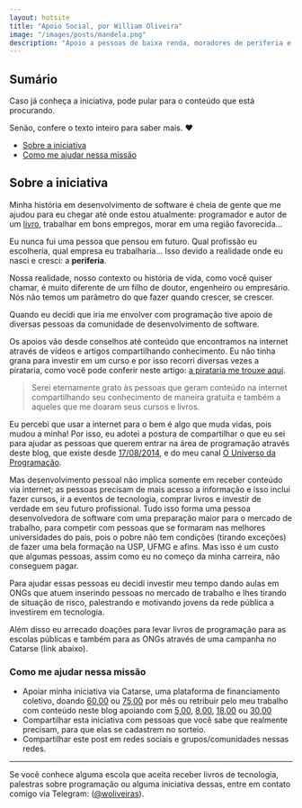 ```yaml
---
layout: hotsite
title: "Apoio Social, por William Oliveira"
image: "/images/posts/mandela.png"
description: "Apoio a pessoas de baixa renda, moradores de periferia e jovens em situação de risco que desejam entrar na área de programação"
---
```


## Sumário

Caso já conheça a iniciativa, pode pular para o conteúdo que está procurando.

Senão, confere o texto inteiro para saber mais. :heart:

- [Sobre a iniciativa](#sobre-a-iniciativa)
- [Como me ajudar nessa missão](#como-me-ajudar-nessa-missão)

## Sobre a iniciativa
    
Minha história em desenvolvimento de software é cheia de gente que me ajudou para eu chegar até onde estou atualmente: programador e autor de um [livro](https://www.casadocodigo.com.br/products/livro-universo-programacao), trabalhar em bons empregos, morar em uma região favorecida...

Eu nunca fui uma pessoa que pensou em futuro. Qual profissão eu escolheria, qual empresa eu trabalharia... Isso devido a realidade onde eu nasci e cresci: a **periferia**.

Nossa realidade, nosso contexto ou história de vida, como você quiser chamar, é muito diferente de um filho de doutor, engenheiro ou empresário. Nós não temos um parâmetro do que fazer quando crescer, se crescer.

Quando eu decidi que iria me envolver com programação tive apoio de diversas pessoas da comunidade de desenvolvimento de software.

Os apoios vão desde conselhos até conteúdo que encontramos na internet através de vídeos e artigos compartilhando conhecimento. Eu não tinha grana para investir em um curso e por isso recorri diversas vezes a pirataria, como você pode conferir neste artigo: [a pirataria me trouxe aqui](/posts/A-pirataria-me-trouxe-ate-aqui/).

> Serei eternamente grato às pessoas que geram conteúdo na internet compartilhando seu conhecimento de maneira gratuita e também a aqueles que me doaram seus cursos e livros.

Eu percebi que usar a internet para o bem é algo que muda vidas, pois mudou a minha! Por isso, eu adotei a postura de compartilhar o que eu sei para ajudar as pessoas que querem entrar na área de programação através deste blog, que existe desde [17/08/2014](/posts/vagrant-introducao-instalacao/), e do meu canal [O Universo da Programação](https://www.youtube.com/channel/UCWrqsnPLl6aRX0ECUmPaZEw).

Mas desenvolvimento pessoal não implica somente em receber conteúdo via internet; as pessoas precisam de mais acesso a informação e isso inclui fazer cursos, ir a eventos de tecnologia, comprar livros e investir de verdade em seu futuro profissional. Tudo isso forma uma pessoa desenvolvedora de software com uma preparação maior para o mercado de trabalho, para competir com pessoas que se formaram nas melhores universidades do país, pois o pobre não tem condições (tirando exceções) de fazer uma bela formação na USP, UFMG e afins. Mas isso é um custo que algumas pessoas, assim como eu no começo da minha carreira, não conseguem pagar.

Para ajudar essas pessoas eu decidi investir meu tempo dando aulas em ONGs que atuem inserindo pessoas no mercado de trabalho e lhes tirando de situação de risco, palestrando e motivando jovens da rede pública a investirem em tecnologia.

Além disso eu arrecado doações para levar livros de programação para as escolas públicas e também para as ONGs através de uma campanha no Catarse (link abaixo).

### Como me ajudar nessa missão

- Apoiar minha iniciativa via Catarse, uma plataforma de financiamento coletivo, doando [60,00](https://www.catarse.me/pt/projects/88856/subscriptions/start?reward_id=167628) ou [75,00](https://www.catarse.me/pt/projects/88856/subscriptions/start?reward_id=167629) por mês ou retribuir pelo meu trabalho com conteúdo neste blog apoiando com [5,00](https://www.catarse.me/pt/projects/88856/subscriptions/start?reward_id=164989), [8,00](https://www.catarse.me/pt/projects/88856/subscriptions/start?reward_id=164986), [18,00](https://www.catarse.me/pt/projects/88856/subscriptions/start?reward_id=164991) ou [30,00](https://www.catarse.me/pt/projects/88856/subscriptions/start?reward_id=164988)
- Compartilhar esta iniciativa com pessoas que você sabe que realmente precisam, para que elas se cadastrem no sorteio.
- Compartilhar este post em redes sociais e grupos/comunidades nessas redes.

----

Se você conhece alguma escola que aceita receber livros de tecnologia, palestras sobre programação ou alguma iniciativa dessas, entre em contato comigo via Telegram: (<a href="http://telegram.me/woliveiras" title="Meu usuário do Telegram">@woliveiras</a>).
